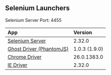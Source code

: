 Selenium Launchers
---
Selenium Server Port: 4455

| App | Version |
|:-----------|:-------------|
| [Selenium Server](http://seleniumhq.org) | 2.32.0
| [Ghost Driver (PhantomJS)](http://phantomjs.org/) | 1.0.3 (1.9.0)
| [Chrome Driver](https://code.google.com/p/chromedriver/) | 26.0.1383.0
| [IE Driver](https://code.google.com/p/selenium/downloads/list) | 2.32.0
